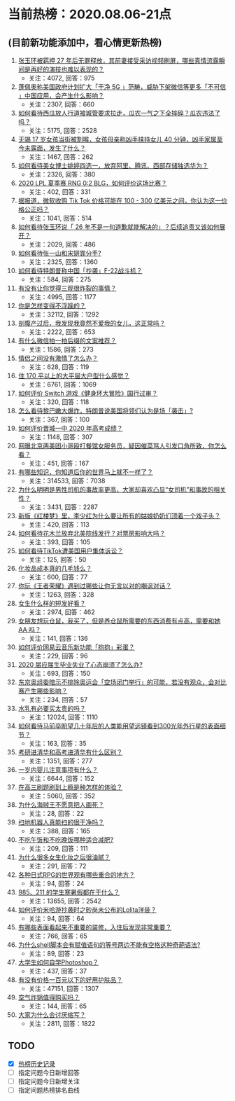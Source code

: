 # 当前热榜：2020.08.06-21点
## (目前新功能添加中，看心情更新热榜)
1. [张玉环被羁押 27 年后无罪释放，其前妻接受采访视频刷屏，哪些真情流露瞬间是再好的演技也难以表现的？](https://www.zhihu.com/question/412291212)
    * 关注：4072, 回答：975
2. [蓬佩奥称美国政府计划扩大「干净 5G 」范畴，威胁下架微信等更多「不可信 」中国应用，会产生什么影响？](https://www.zhihu.com/question/412357627)
    * 关注：2307, 回答：660
3. [如何看待西瓜放人行道被城管要求拉走，瓜农一气之下全摔碎？瓜农违法了吗？](https://www.zhihu.com/question/412184230)
    * 关注：5175, 回答：2528
4. [无锡 17 岁女孩当街被割喉，女孩母亲称凶手挟持女儿 40 分钟，凶手家属至今未露面，发生了什么？](https://www.zhihu.com/question/412307674)
    * 关注：1467, 回答：262
5. [如何看待美女博士姚婷四选一，放弃阿里、腾讯、西部存储独选华为？](https://www.zhihu.com/question/412230014)
    * 关注：2326, 回答：380
6. [2020 LPL 夏季赛 RNG 0:2 BLG，如何评价这场比赛？](https://www.zhihu.com/question/412478921)
    * 关注：402, 回答：331
7. [据报道，微软收购 Tik Tok 价格可能在 100 - 300 亿美元之间，你认为这一价格公正吗？](https://www.zhihu.com/question/412356584)
    * 关注：1041, 回答：514
8. [如何看待张玉环说「 26 年不是一句道歉就能解决的」？后续追责又该如何展开？](https://www.zhihu.com/question/412150880)
    * 关注：2029, 回答：486
9. [如何看待张一山和宋妍霏分手?](https://www.zhihu.com/question/412314618)
    * 关注：2325, 回答：1360
10. [如何看待特朗普称中国「抄袭」F-22战斗机？](https://www.zhihu.com/question/412398588)
    * 关注：584, 回答：275
11. [有没有让你觉得三观很炸裂的事情？](https://www.zhihu.com/question/57301878)
    * 关注：4995, 回答：1177
12. [你是怎样变得不浮躁的？](https://www.zhihu.com/question/264122691)
    * 关注：32112, 回答：1292
13. [剖腹产过后，我发现我竟然不爱我的女儿，这正常吗？](https://www.zhihu.com/question/409417390)
    * 关注：2222, 回答：653
14. [有什么微信拍一拍后缀的文案推荐？](https://www.zhihu.com/question/404874648)
    * 关注：1586, 回答：273
15. [情侣之间没有激情了怎么办？](https://www.zhihu.com/question/35003690)
    * 关注：628, 回答：119
16. [住 170 平以上的大平层大户型什么感觉？](https://www.zhihu.com/question/263569670)
    * 关注：6761, 回答：1069
17. [如何评价 Switch 游戏《健身环大冒险》国行过审？](https://www.zhihu.com/question/412447529)
    * 关注：320, 回答：118
18. [怎么看待黎巴嫩大爆炸，特朗普说美国将领们认为是场「袭击」?](https://www.zhihu.com/question/412125207)
    * 关注：367, 回答：100
19. [如何评价晋城一中 2020 年高考成绩？](https://www.zhihu.com/question/409860358)
    * 关注：1148, 回答：307
20. [网曝北京两美团小哥殴打餐馆女服务员，疑因催菜骂人引发口角所致，你怎么看？](https://www.zhihu.com/question/412244713)
    * 关注：451, 回答：167
21. [有哪些知识，你知道后你的世界马上就不一样了？](https://www.zhihu.com/question/38632401)
    * 关注：314533, 回答：7038
22. [为什么明明是男性司机的事故率更高，大家却喜欢凸显“女司机”和事故的相关性？](https://www.zhihu.com/question/365268378)
    * 关注：3431, 回答：2287
23. [新版《红楼梦》里，李少红为什么要让所有的姑娘奶奶们顶着一个戏子头？](https://www.zhihu.com/question/350101967)
    * 关注：420, 回答：113
24. [如何看待花木兰放弃北美院线发行？对票房影响大吗？](https://www.zhihu.com/question/412126180)
    * 关注：393, 回答：105
25. [如何看待TikTok遭美国用户集体诉讼？](https://www.zhihu.com/question/412227921)
    * 关注：125, 回答：50
26. [化妆品成本真的几毛钱么？](https://www.zhihu.com/question/277361990)
    * 关注：600, 回答：77
27. [你玩《王者荣耀》遇到过哪些让你无言以对的嘲讽对话？](https://www.zhihu.com/question/405240642)
    * 关注：1263, 回答：328
28. [女生什么样的短发好看？](https://www.zhihu.com/question/295618890)
    * 关注：2974, 回答：462
29. [女朋友想玩仓鼠，我买了，但是养仓鼠所需要的东西消费有点高，需要和她 AA 吗？](https://www.zhihu.com/question/411465136)
    * 关注：141, 回答：136
30. [如何评价网易云音乐新功能「抱抱」彩蛋？](https://www.zhihu.com/question/411800648)
    * 关注：229, 回答：96
31. [2020 届应届生毕业失业了心态崩溃了怎么办?](https://www.zhihu.com/question/378255382)
    * 关注：693, 回答：150
32. [东京奥组委暗示不排除奥运会「空场闭门举行」的可能，若没有观众，会对比赛产生哪些影响？](https://www.zhihu.com/question/412049687)
    * 关注：234, 回答：57
33. [水乳有必要买太贵的吗？](https://www.zhihu.com/question/352134315)
    * 关注：12024, 回答：1110
34. [如何看待马前卒盼望几十年后的人类能用望远镜看到300光年外行星的表面细节？](https://www.zhihu.com/question/411765057)
    * 关注：163, 回答：35
35. [考研进清华和高考进清华有什么区别？](https://www.zhihu.com/question/339064507)
    * 关注：1351, 回答：277
36. [一岁内婴儿注意事项有什么？](https://www.zhihu.com/question/331954061)
    * 关注：6644, 回答：152
37. [在高三刷题刷到上瘾是种怎样的体验？](https://www.zhihu.com/question/48921107)
    * 关注：5060, 回答：352
38. [为什么海贼王不愿意把人画死？](https://www.zhihu.com/question/410606171)
    * 关注：28, 回答：22
39. [扫地机器人真能扫的很干净吗？](https://www.zhihu.com/question/321771138)
    * 关注：388, 回答：165
40. [不吃午饭和不吃晚饭哪种适合减肥?](https://www.zhihu.com/question/408286596)
    * 关注：209, 回答：111
41. [为什么很多女生化妆之后很油腻？](https://www.zhihu.com/question/401465706)
    * 关注：291, 回答：72
42. [各种日式RPG的世界观有哪些重合的地方？](https://www.zhihu.com/question/373267382)
    * 关注：94, 回答：24
43. [985、211 的学生寒暑假都在干什么？](https://www.zhihu.com/question/364829649)
    * 关注：13655, 回答：2542
44. [如何评价米哈游抄袭时之砂尚未公布的Lolita洋装？](https://www.zhihu.com/question/408193627)
    * 关注：94, 回答：64
45. [有哪些表面看起来不重要的装修，入住后发现非常重要？](https://www.zhihu.com/question/394927208)
    * 关注：766, 回答：65
46. [为什么shell脚本会有赋值语句的等号两边不能有空格这种奇葩语法?](https://www.zhihu.com/question/411917655)
    * 关注：89, 回答：23
47. [大学生如何自学Photoshop？](https://www.zhihu.com/question/285720498)
    * 关注：437, 回答：37
48. [有没有价格一百元以下的好用护肤品？](https://www.zhihu.com/question/264525515)
    * 关注：47151, 回答：1307
49. [空气炸锅值得购买吗？](https://www.zhihu.com/question/36317555)
    * 关注：144, 回答：65
50. [大家为什么会讨厌缩写？](https://www.zhihu.com/question/269016377)
    * 关注：2811, 回答：1822
## TODO
* [x] [热榜历史记录](hot_history/AllHot.md)
* [ ] 指定问题今日新增回答
* [ ] 指定问题今日新增关注
* [ ] 指定问题热榜排名曲线
